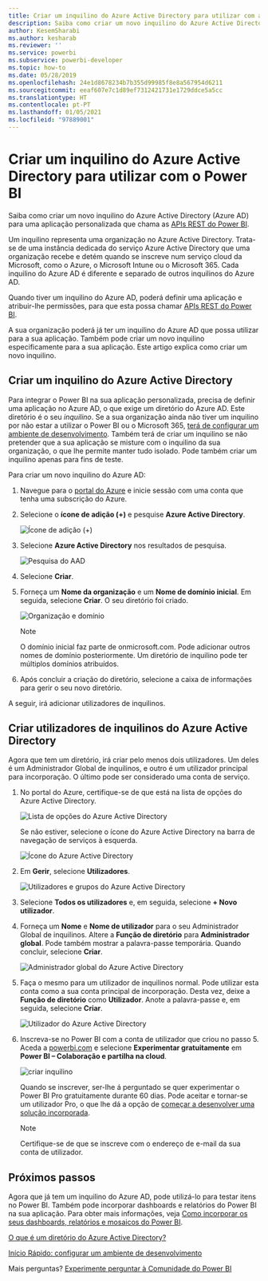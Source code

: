 ```yaml
---
title: Criar um inquilino do Azure Active Directory para utilizar com a BI incorporada da análise incorporada do Power BI
description: Saiba como criar um novo inquilino do Azure Active Directory (Azure AD) para uma aplicação de análise incorporada personalizada que chama as APIs REST do Power BI e permite a inteligência de BI incorporada para os clientes.
author: KesemSharabi
ms.author: kesharab
ms.reviewer: ''
ms.service: powerbi
ms.subservice: powerbi-developer
ms.topic: how-to
ms.date: 05/28/2019
ms.openlocfilehash: 24e1d8678234b7b355d99985f8e8a567954d6211
ms.sourcegitcommit: eeaf607e7c1d89ef7312421731e1729ddce5a5cc
ms.translationtype: HT
ms.contentlocale: pt-PT
ms.lasthandoff: 01/05/2021
ms.locfileid: "97889001"
---
```

# <a name="create-an-azure-active-directory-tenant-to-use-with-power-bi"></a>Criar um inquilino do Azure Active Directory para utilizar com o Power BI

Saiba como criar um novo inquilino do Azure Active Directory (Azure AD) para uma aplicação personalizada que chama as [APIs REST do Power BI](../automation/rest-api-reference.md).

Um inquilino representa uma organização no Azure Active Directory. Trata-se de uma instância dedicada do serviço Azure Active Directory que uma organização recebe e detém quando se inscreve num serviço cloud da Microsoft, como o Azure, o Microsoft Intune ou o Microsoft 365. Cada inquilino do Azure AD é diferente e separado de outros inquilinos do Azure AD.

Quando tiver um inquilino do Azure AD, poderá definir uma aplicação e atribuir-lhe permissões, para que esta possa chamar [APIs REST do Power BI](../automation/rest-api-reference.md).

A sua organização poderá já ter um inquilino do Azure AD que possa utilizar para a sua aplicação. Também pode criar um novo inquilino especificamente para a sua aplicação. Este artigo explica como criar um novo inquilino.

## <a name="create-an-azure-active-directory-tenant"></a>Criar um inquilino do Azure Active Directory

Para integrar o Power BI na sua aplicação personalizada, precisa de definir uma aplicação no Azure AD, o que exige um diretório do Azure AD. Este diretório é o seu *inquilino*. Se a sua organização ainda não tiver um inquilino por não estar a utilizar o Power BI ou o Microsoft 365, [terá de configurar um ambiente de desenvolvimento](/azure/active-directory/develop/active-directory-howto-tenant). Também terá de criar um inquilino se não pretender que a sua aplicação se misture com o inquilino da sua organização, o que lhe permite manter tudo isolado. Pode também criar um inquilino apenas para fins de teste.

Para criar um novo inquilino do Azure AD:

1. Navegue para o [portal do Azure](https://portal.azure.com) e inicie sessão com uma conta que tenha uma subscrição do Azure.

2. Selecione o **ícone de adição (+)** e pesquise **Azure Active Directory**.

    ![Ícone de adição (+)](media/create-an-azure-active-directory-tenant/new-directory.png)

3. Selecione **Azure Active Directory** nos resultados de pesquisa.

    ![Pesquisa do AAD](media/create-an-azure-active-directory-tenant/new-directory2.png)

4. Selecione **Criar**.

5. Forneça um **Nome da organização** e um **Nome de domínio inicial**. Em seguida, selecione **Criar**. O seu diretório foi criado.

    ![Organização e domínio](media/create-an-azure-active-directory-tenant/organization-and-domain.png)

   > [!NOTE]
   > O domínio inicial faz parte de onmicrosoft.com. Pode adicionar outros nomes de domínio posteriormente. Um diretório de inquilino pode ter múltiplos domínios atribuídos.

6. Após concluir a criação do diretório, selecione a caixa de informações para gerir o seu novo diretório.

A seguir, irá adicionar utilizadores de inquilinos.

## <a name="create-azure-active-directory-tenant-users"></a>Criar utilizadores de inquilinos do Azure Active Directory

Agora que tem um diretório, irá criar pelo menos dois utilizadores. Um deles é um Administrador Global de inquilinos, e outro é um utilizador principal para incorporação. O último pode ser considerado uma conta de serviço.

1. No portal do Azure, certifique-se de que está na lista de opções do Azure Active Directory.

    ![Lista de opções do Azure Active Directory](media/create-an-azure-active-directory-tenant/aad-flyout.png)

    Se não estiver, selecione o ícone do Azure Active Directory na barra de navegação de serviços à esquerda.

    ![Ícone do Azure Active Directory](media/create-an-azure-active-directory-tenant/aad-service.png)

2. Em **Gerir**, selecione **Utilizadores**.

    ![Utilizadores e grupos do Azure Active Directory](media/create-an-azure-active-directory-tenant/users-and-groups.png)

3. Selecione **Todos os utilizadores** e, em seguida, selecione **+ Novo utilizador**.

4. Forneça um **Nome** e **Nome de utilizador** para o seu Administrador Global de inquilinos. Altere a **Função de diretório** para **Administrador global**. Pode também mostrar a palavra-passe temporária. Quando concluir, selecione **Criar**.

    ![Administrador global do Azure Active Directory](media/create-an-azure-active-directory-tenant/global-admin.png)

5. Faça o mesmo para um utilizador de inquilinos normal. Pode utilizar esta conta como a sua conta principal de incorporação. Desta vez, deixe a **Função de diretório** como **Utilizador**. Anote a palavra-passe e, em seguida, selecione **Criar**.

    ![Utilizador do Azure Active Directory](media/create-an-azure-active-directory-tenant/pbiembed-user.png)

6. Inscreva-se no Power BI com a conta de utilizador que criou no passo 5. Aceda a [powerbi.com](https://powerbi.microsoft.com/get-started/) e selecione **Experimentar gratuitamente** em **Power BI – Colaboração e partilha na cloud**.

    ![criar inquilino](media/create-an-azure-active-directory-tenant/try-powerbi-free.png)

    Quando se inscrever, ser-lhe á perguntado se quer experimentar o Power BI Pro gratuitamente durante 60 dias. Pode aceitar e tornar-se um utilizador Pro, o que lhe dá a opção de [começar a desenvolver uma solução incorporada](embed-sample-for-customers.md).

   > [!NOTE]
   > Certifique-se de que se inscreve com o endereço de e-mail da sua conta de utilizador.

## <a name="next-steps"></a>Próximos passos

Agora que já tem um inquilino do Azure AD, pode utilizá-lo para testar itens no Power BI. Também pode incorporar dashboards e relatórios do Power BI na sua aplicação. Para obter mais informações, veja [Como incorporar os seus dashboards, relatórios e mosaicos do Power BI](embed-sample-for-customers.md).

[O que é um diretório do Azure Active Directory?](/azure/active-directory/active-directory-whatis) 
 
[Início Rápido: configurar um ambiente de desenvolvimento](/azure/active-directory/develop/active-directory-howto-tenant)  

Mais perguntas? [Experimente perguntar à Comunidade do Power BI](https://community.powerbi.com/)